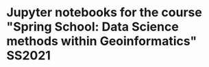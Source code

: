 # Jupyter notebooks for the course "Spring School: Data Science methods within Geoinformatics" SS2021
